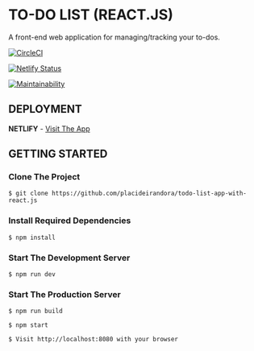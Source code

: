 # TO-DO LIST (REACT.JS)

A front-end web application for managing/tracking your to-dos.

[![CircleCI](https://circleci.com/gh/placideirandora/todo-list-app-with-react.js.svg?style=svg&circle-token=8cc464a0963f248d058c5b1fbc0e4ca70dc91cab)](https://app.circleci.com/pipelines/github/placideirandora/todo-list-app-with-react.js)

[![Netlify Status](https://api.netlify.com/api/v1/badges/2b9112a6-f960-4a33-b3a6-bd7f47cdfe36/deploy-status)](https://app.netlify.com/sites/todo-list-app-react-js/deploys)

[![Maintainability](https://api.codeclimate.com/v1/badges/1d71ed72e6b27356313b/maintainability)](https://codeclimate.com/github/placideirandora/todo-list-app-with-react.js/maintainability)

## DEPLOYMENT

**NETLIFY** - [Visit The App](https://todo-list-app-react-js.netlify.com/)

## GETTING STARTED

### Clone The Project

```
$ git clone https://github.com/placideirandora/todo-list-app-with-react.js
```

### Install Required Dependencies

```
$ npm install
```

### Start The Development Server

```
$ npm run dev
```

### Start The Production Server

```
$ npm run build
```

```
$ npm start
```

```
$ Visit http://localhost:8080 with your browser
```
